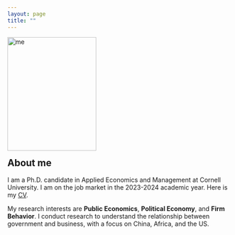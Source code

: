 ```yaml
---
layout: page
title: ""
---
```


<p><img src="https://mengwei-lin.github.io/lin_photo.JPG" alt="me" align="left" style="width:200px;height:256px;padding:0px"></p>

<br>
<br>
<br>
<br>
<br>
<br>
<br>
<br>
<br>
<br>
<br>
<p style="clear: both;"> </p> 
  
## About me
I am a Ph.D. candidate in Applied Economics and Management at Cornell University. I am on the job market in the 2023-2024 academic year. Here is my [CV](lin_cv.pdf).

My research interests are **Public Economics**, **Political Economy**, and **Firm Behavior**. I conduct research to understand the relationship between government and business, with a focus on China, Africa, and the US.
